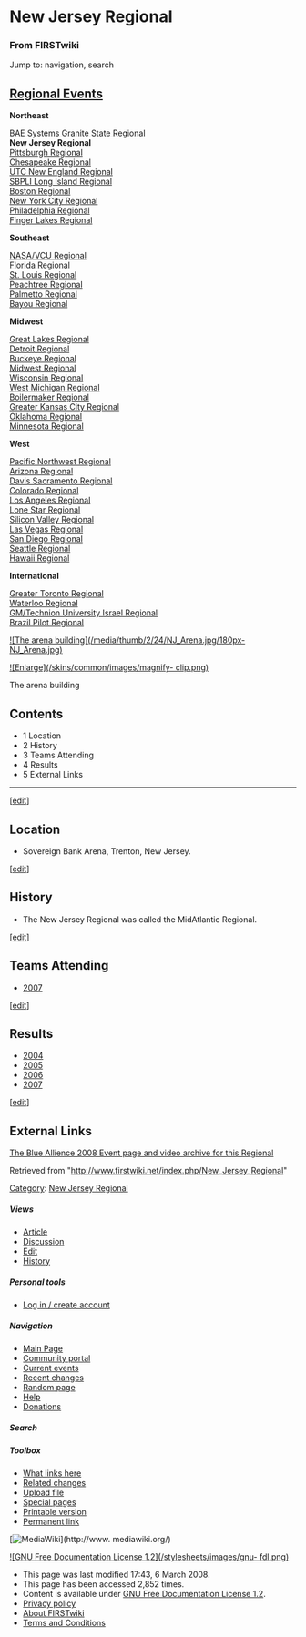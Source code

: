 # New Jersey Regional

### From FIRSTwiki

Jump to: navigation, search

[Regional Events](/index.php/Index_of_Regionals "Index of Regionals" )  
---  
  
**Northeast**  

[BAE Systems Granite State
Regional](/index.php/BAE_Systems_Granite_State_Regional "BAE Systems Granite
State Regional" )  
**New Jersey Regional**  
[Pittsburgh Regional](/index.php/Pittsburgh_Regional "Pittsburgh Regional" )  
[Chesapeake Regional](/index.php/Chesapeake_Regional "Chesapeake Regional" )  
[UTC New England Regional](/index.php/UTC_New_England_Regional "UTC New
England Regional" )  
[SBPLI Long Island Regional](/index.php/SBPLI_Long_Island_Regional "SBPLI Long
Island Regional" )  
[Boston Regional](/index.php/Boston_Regional "Boston Regional" )  
[New York City Regional](/index.php/New_York_City_Regional "New York City
Regional" )  
[Philadelphia Regional](/index.php/Philadelphia_Regional "Philadelphia
Regional" )  
[Finger Lakes Regional](/index.php/Finger_Lakes_Regional "Finger Lakes
Regional" )  

**Southeast**  

[NASA/VCU Regional](/index.php/NASA/VCU_Regional "NASA/VCU Regional" )  
[Florida Regional](/index.php/Florida_Regional "Florida Regional" )  
[St. Louis Regional](/index.php/St._Louis_Regional "St. Louis Regional" )  
[Peachtree Regional](/index.php/Peachtree_Regional "Peachtree Regional" )  
[Palmetto Regional](/index.php/Palmetto_Regional "Palmetto Regional" )  
[Bayou Regional](/index.php/Bayou_Regional "Bayou Regional" )  

**Midwest**  

[Great Lakes Regional](/index.php/Great_Lakes_Regional "Great Lakes Regional"
)  
[Detroit Regional](/index.php/Detroit_Regional "Detroit Regional" )  
[Buckeye Regional](/index.php/Buckeye_Regional "Buckeye Regional" )  
[Midwest Regional](/index.php/Midwest_Regional "Midwest Regional" )  
[Wisconsin Regional](/index.php/Wisconsin_Regional "Wisconsin Regional" )  
[West Michigan Regional](/index.php/West_Michigan_Regional "West Michigan
Regional" )  
[Boilermaker Regional](/index.php/Boilermaker_Regional "Boilermaker Regional"
)  
[Greater Kansas City Regional](/index.php/Greater_Kansas_City_Regional
"Greater Kansas City Regional" )  
[Oklahoma Regional](/index.php/Oklahoma_Regional "Oklahoma Regional" )  
[Minnesota Regional](/index.php/Minnesota_Regional "Minnesota Regional" )  

**West**  

[Pacific Northwest Regional](/index.php/Pacific_Northwest_Regional "Pacific
Northwest Regional" )  
[Arizona Regional](/index.php/Arizona_Regional "Arizona Regional" )  
[Davis Sacramento Regional](/index.php/Davis_Sacramento_Regional "Davis
Sacramento Regional" )  
[Colorado Regional](/index.php/Colorado_Regional "Colorado Regional" )  
[Los Angeles Regional](/index.php/Los_Angeles_Regional "Los Angeles Regional"
)  
[Lone Star Regional](/index.php/Lone_Star_Regional "Lone Star Regional" )  
[Silicon Valley Regional](/index.php/Silicon_Valley_Regional "Silicon Valley
Regional" )  
[Las Vegas Regional](/index.php/Las_Vegas_Regional "Las Vegas Regional" )  
[San Diego Regional](/index.php/San_Diego_Regional "San Diego Regional" )  
[Seattle Regional](/index.php/Seattle_Regional "Seattle Regional" )  
[Hawaii Regional](/index.php/Hawaii_Regional "Hawaii Regional" )  

**International**  

[Greater Toronto Regional](/index.php/Greater_Toronto_Regional "Greater
Toronto Regional" )  
[Waterloo Regional](/index.php/Waterloo_Regional "Waterloo Regional" )  
[GM/Technion University Israel
Regional](/index.php/GM/Technion_University_Israel_Regional "GM/Technion
University Israel Regional" )  
[Brazil Pilot Regional](/index.php/Brazil_Pilot_Regional "Brazil Pilot
Regional" )  
  
  
  

[![The arena building](/media/thumb/2/24/NJ_Arena.jpg/180px-
NJ_Arena.jpg)](/index.php/Image:NJ_Arena.jpg "The arena building" )

[![Enlarge](/skins/common/images/magnify-
clip.png)](/index.php/Image:NJ_Arena.jpg "Enlarge" )

The arena building

  

## Contents

  * 1 Location
  * 2 History
  * 3 Teams Attending
  * 4 Results
  * 5 External Links  
---  
  
[[edit](/index.php?title=New_Jersey_Regional&action=edit&section=1 "Edit
section: Location" )]

## Location

  * Sovereign Bank Arena, Trenton, New Jersey. 

[[edit](/index.php?title=New_Jersey_Regional&action=edit&section=2 "Edit
section: History" )]

## History

  * The New Jersey Regional was called the MidAtlantic Regional. 

[[edit](/index.php?title=New_Jersey_Regional&action=edit&section=3 "Edit
section: Teams Attending" )]

## Teams Attending

  * [2007](/index.php/New_Jersey_Regional_Teams_%282007%29 "New Jersey Regional Teams \(2007\)" )

[[edit](/index.php?title=New_Jersey_Regional&action=edit&section=4 "Edit
section: Results" )]

## Results

  * [2004](/index.php/New_Jersey_Regional-2004 "New Jersey Regional-2004" )
  * [2005](/index.php/New_Jersey_Regional-2005 "New Jersey Regional-2005" )
  * [2006](/index.php/New_Jersey_Regional-2006 "New Jersey Regional-2006" )
  * [2007](/index.php?title=New_Jersey_Regional-2007&action=edit "New Jersey Regional-2007" )

[[edit](/index.php?title=New_Jersey_Regional&action=edit&section=5 "Edit
section: External Links" )]

## External Links

[The Blue Allience 2008 Event page and video archive for this
Regional](http://www.thebluealliance.net/tbatv/event.php?eventid=139
"http://www.thebluealliance.net/tbatv/event.php?eventid=139" )

Retrieved from "<http://www.firstwiki.net/index.php/New_Jersey_Regional>"

[Category](/index.php?title=Special:Categories&article=New_Jersey_Regional
"Special:Categories" ): [New Jersey
Regional](/index.php/Category:New_Jersey_Regional "Category:New Jersey
Regional" )

##### Views

  * [Article](/index.php/New_Jersey_Regional)
  * [Discussion](/index.php?title=Talk:New_Jersey_Regional&action=edit)
  * [Edit](/index.php?title=New_Jersey_Regional&action=edit)
  * [History](/index.php?title=New_Jersey_Regional&action=history)

##### Personal tools

  * [Log in / create account](/index.php?title=Special:Userlogin&returnto=New_Jersey_Regional)

[](/index.php/Main_Page "Main Page" )

##### Navigation

  * [Main Page](/index.php/Main_Page)
  * [Community portal](/index.php/FIRSTwiki:Community_portal)
  * [Current events](/index.php/Current_events)
  * [Recent changes](/index.php/Special:Recentchanges)
  * [Random page](/index.php/Special:Random)
  * [Help](/index.php/Help:Contents)
  * [Donations](/index.php/FIRSTwiki:Site_support)

##### Search



##### Toolbox

  * [What links here](/index.php/Special:Whatlinkshere/New_Jersey_Regional)
  * [Related changes](/index.php/Special:Recentchangeslinked/New_Jersey_Regional)
  * [Upload file](/index.php/Special:Upload)
  * [Special pages](/index.php/Special:Specialpages)
  * [Printable version](/index.php?title=New_Jersey_Regional&printable=yes)
  * [Permanent link](/index.php?title=New_Jersey_Regional&oldid=66650)

[![MediaWiki](/skins/common/images/poweredby_mediawiki_88x31.png)](http://www.
mediawiki.org/)

[![GNU Free Documentation License 1.2](/stylesheets/images/gnu-
fdl.png)](http://www.gnu.org/copyleft/fdl.html)

  * This page was last modified 17:43, 6 March 2008.
  * This page has been accessed 2,852 times.
  * Content is available under [GNU Free Documentation License 1.2](http://www.gnu.org/copyleft/fdl.html "http://www.gnu.org/copyleft/fdl.html" ).
  * [Privacy policy](/index.php/FIRSTwiki:Privacy_policy "FIRSTwiki:Privacy policy" )
  * [About FIRSTwiki](/index.php/FIRSTwiki:About "FIRSTwiki:About" )
  * [Terms and Conditions](/index.php/FIRSTwiki:Terms_and_conditions "FIRSTwiki:Terms and conditions" )

